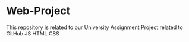 # Web-Project
This repository is related to our University Assignment Project related to GitHub
JS
HTML
CSS
